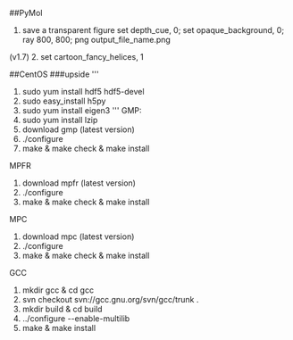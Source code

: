 ##PyMol

1. save a transparent figure
set depth_cue, 0; set opaque_background, 0; ray 800, 800; png output_file_name.png

(v1.7)
2. set cartoon_fancy_helices, 1

##CentOS
###upside
'''
1. sudo yum install hdf5 hdf5-devel
2. sudo easy_install h5py
3. sudo yum install eigen3
'''
GMP:
1. sudo yum install lzip
2. download gmp (latest version)
3. ./configure
4. make & make check & make install

MPFR
1. download mpfr (latest version)
2. ./configure
3. make & make check & make install

MPC
1. download mpc (latest version)
2. ./configure
3. make & make check & make install

GCC
1. mkdir gcc & cd gcc
2. svn checkout svn://gcc.gnu.org/svn/gcc/trunk .
3. mkdir build & cd build
4. ../configure --enable-multilib
5. make & make install
